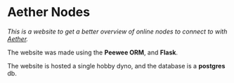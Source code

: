# Aether Nodes

_This is a website to get a better overview of online nodes to connect to
with [Aether](http://getaether.com)._

The website was made using the **Peewee ORM**, and **Flask**.

The website is hosted a single hobby dyno, and the database is a **postgres** db.